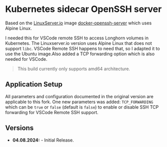 # Kubernetes sidecar OpenSSH server

Based on the [LinuxServer.io](https://linuxserver.io) image [docker-openssh-server](xxx) which uses Alpine Linux.

I needed this for VSCode remote SSH to access Longhorn volumes in Kubernetes. The Linuxserver.io version uses Alpine Linux that does not support `libc`. VSCode Remote SSH happens to need that, so I adapted it to use the Ubuntu image.Also added a TCP forwarding option which is also needed for VSCode.

> This build currently only supports amd64 architecture. 

## Application Setup

All parameters and configuration documented in the original version are applicable to this fork.
One new parameters was added: `TCP_FORWARDING` which can be `true` or `false` (default is `false`) to enable or disable SSH TCP forwarding for VSCode Remote SSH support.

## Versions

* **04.08.2024:** - Initial Release.
